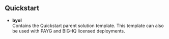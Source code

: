 ## Quickstart

  - **byol** <br>Contains the Quickstart parent solution template. This template can also be used with PAYG and BIG-IQ licensed deployments.